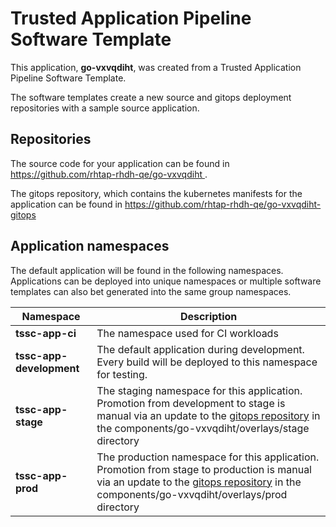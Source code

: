 # Trusted Application Pipeline Software Template

This application, **go-vxvqdiht**, was created from a Trusted Application Pipeline Software Template.

The software templates create a new source and gitops deployment repositories with a sample source application. 

## Repositories

The source code for your application can be found in [https://github.com/rhtap-rhdh-qe/go-vxvqdiht ](https://github.com/rhtap-rhdh-qe/go-vxvqdiht ).
 
The gitops repository, which contains the kubernetes manifests for the application can be found in 
[https://github.com/rhtap-rhdh-qe/go-vxvqdiht-gitops ](https://github.com/rhtap-rhdh-qe/go-vxvqdiht-gitops ) 

## Application namespaces 

The default application will be found in the following namespaces. Applications can be deployed into unique namespaces or multiple software templates can also bet generated into the same group namespaces.  

|  Namespace   |  Description   |  
| -------- | -------- |
| **tssc-app-ci** | The namespace used for CI workloads |
| **tssc-app-development** | The default application during development. Every build will be deployed to this namespace for testing. |
| **tssc-app-stage** | The staging namespace for this application. Promotion from development to stage is manual via an update to the [gitops repository](https://github.com/rhtap-rhdh-qe/go-vxvqdiht-gitops ) in the components/go-vxvqdiht/overlays/stage directory |
| **tssc-app-prod** | The production namespace for this application. Promotion from stage to production is manual via an update to the [gitops repository](https://github.com/rhtap-rhdh-qe/go-vxvqdiht-gitops ) in the components/go-vxvqdiht/overlays/prod directory |